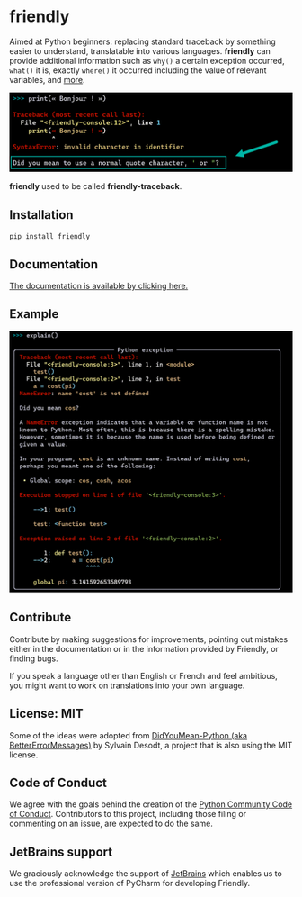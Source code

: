 # friendly

Aimed at Python beginners: replacing standard traceback by something easier to understand,
translatable into various languages. **friendly** can provide additional
information such as `why()` a certain exception occurred,
`what()` it is, exactly `where()` it occurred including
the value of relevant variables, and
[more](https://aroberge.github.io/friendly-traceback-docs/docs/html/).


![Example](https://raw.githubusercontent.com/aroberge/friendly/master/why_1.png)

**friendly** used to be called **friendly-traceback**.


## Installation

```
pip install friendly
```

## Documentation

[The documentation is available by clicking here.](https://aroberge.github.io/friendly-traceback-docs/docs/html/)

## Example

![Example](https://raw.githubusercontent.com/aroberge/friendly/master/explain.png)


## Contribute

Contribute by making suggestions for improvements, pointing out mistakes either in
the documentation or in the information provided by Friendly, or finding bugs.

If you speak a language other than English or French and feel ambitious, you might
want to work on translations into your own language.

## License: MIT

Some of the ideas were adopted from
[DidYouMean-Python (aka BetterErrorMessages)](https://github.com/SylvainDe/DidYouMean-Python)
by Sylvain Desodt, a project that is also using the MIT license.

## Code of Conduct

We agree with the goals behind the creation of the
[Python Community Code of Conduct](https://www.python.org/psf/codeofconduct/).
Contributors to this project, including those filing or commenting on an issue,
are expected to do the same.


## JetBrains support

We graciously acknowledge the support of [JetBrains](
https://www.jetbrains.com/?from=friendly-traceback)
which enables us to use the professional version
of PyCharm for developing Friendly.
